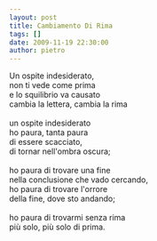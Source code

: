 ```yaml
---
layout: post
title: Cambiamento Di Rima
tags: []
date: 2009-11-19 22:30:00
author: pietro
---
```

Un ospite indesiderato,<br/>non ti vede come prima<br/>e lo squilibrio va causato<br/>cambia la lettera, cambia la rima<br/><br/>un ospite indesiderato<br/>ho paura, tanta paura<br/>di essere scacciato,<br/>di tornar nell'ombra oscura;<br/><br/>ho paura di trovare una fine<br/>nella conclusione che vado cercando,<br/>ho paura di trovare l'orrore<br/>della fine, dove sto andando;<br/><br/>ho paura di trovarmi senza rima<br/>più solo, più solo di prima.<br/><br/>
